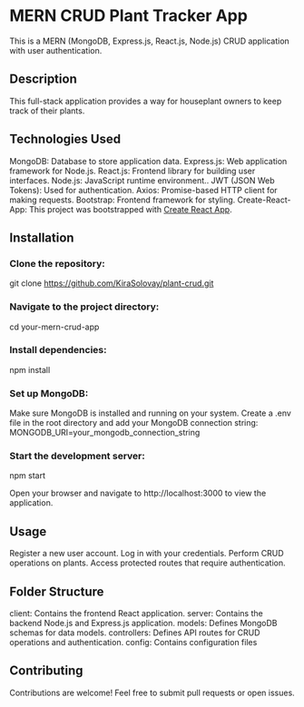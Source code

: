 # MERN CRUD Plant Tracker App
This is a MERN (MongoDB, Express.js, React.js, Node.js) CRUD application with user authentication.

## Description
This full-stack application provides a way for houseplant owners to keep track of their plants.

## Technologies Used
MongoDB: Database to store application data.
Express.js: Web application framework for Node.js.
React.js: Frontend library for building user interfaces.
Node.js: JavaScript runtime environment..
JWT (JSON Web Tokens): Used for authentication.
Axios: Promise-based HTTP client for making requests.
Bootstrap: Frontend framework for styling.
Create-React-App: This project was bootstrapped with [Create React App](https://github.com/facebook/create-react-app).

## Installation

### Clone the repository:
git clone https://github.com/KiraSolovay/plant-crud.git

### Navigate to the project directory:
cd your-mern-crud-app

### Install dependencies:
npm install

### Set up MongoDB:
Make sure MongoDB is installed and running on your system.
Create a .env file in the root directory and add your MongoDB connection string:
MONGODB_URI=your_mongodb_connection_string

### Start the development server:
npm start

Open your browser and navigate to http://localhost:3000 to view the application.

## Usage
Register a new user account.
Log in with your credentials.
Perform CRUD operations on plants.
Access protected routes that require authentication.

## Folder Structure
client: Contains the frontend React application.
server: Contains the backend Node.js and Express.js application.
models: Defines MongoDB schemas for data models.
controllers: Defines API routes for CRUD operations and authentication.
config: Contains configuration files

## Contributing
Contributions are welcome! Feel free to submit pull requests or open issues.
